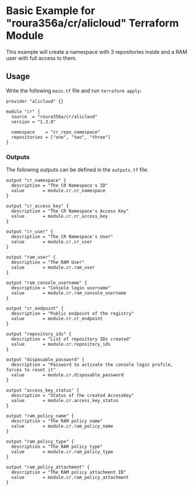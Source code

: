 # Basic Example for "roura356a/cr/alicloud" Terraform Module
This example will create a namespace with 3 repositories inside and a RAM user with full access to them.

## Usage
Write the following `main.tf` file and run `terraform apply`:
```hcl
provider "alicloud" {}

module "cr" {
  source  = "roura356a/cr/alicloud"
  version = "1.3.0"

  namespace    = "cr_repo_namespace"
  repositories = ["one", "two", "three"]
}
```

### Outputs
The following outputs can be defined in the `outputs.tf` file:
```hcl
output "cr_namespace" {
  description = "The CR Namespace's ID"
  value       = module.cr.cr_namespace
}

output "cr_access_key" {
  description = "The CR Namespace's Access Key"
  value       = module.cr.cr_access_key
}

output "cr_user" {
  description = "The CR Namespace's User"
  value       = module.cr.cr_user
}

output "ram_user" {
  description = "The RAM User"
  value       = module.cr.ram_user
}

output "ram_console_username" {
  description = "Console login username"
  value       = module.cr.ram_console_username
}

output "cr_endpoint" {
  description = "Public endpoint of the registry"
  value       = module.cr.cr_endpoint
}

output "repository_ids" {
  description = "List of repository IDs created"
  value       = module.cr.repository_ids
}

output "disposable_password" {
  description = "Password to activate the console login profile, forces to reset it"
  value       = module.cr.disposable_password
}

output "access_key_status" {
  description = "Status of the created AccessKey"
  value       = module.cr.access_key_status
}

output "ram_policy_name" {
  description = "The RAM policy name"
  value       = module.cr.ram_policy_name
}

output "ram_policy_type" {
  description = "The RAM policy type"
  value       = module.cr.ram_policy_type
}

output "ram_policy_attachment" {
  description = "The RAM policy attachment ID"
  value       = module.cr.ram_policy_attachment
}
```
